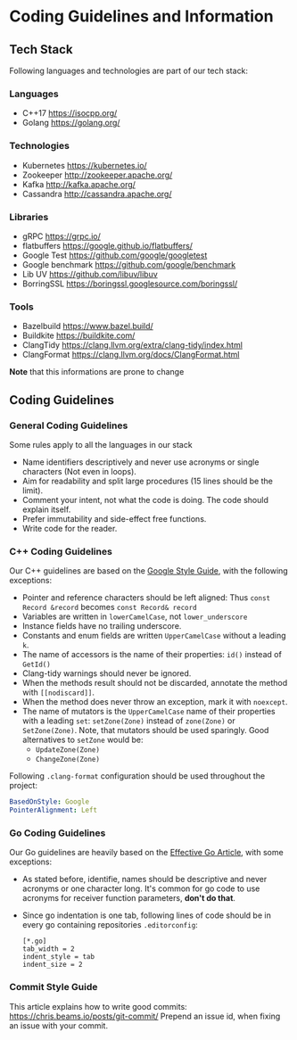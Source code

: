 # Coding Guidelines and Information

## Tech Stack

Following languages and technologies are part of our tech stack:
### Languages
- C++17 https://isocpp.org/
- Golang https://golang.org/
### Technologies
- Kubernetes https://kubernetes.io/
- Zookeeper http://zookeeper.apache.org/
- Kafka http://kafka.apache.org/
- Cassandra http://cassandra.apache.org/
### Libraries
- gRPC https://grpc.io/
- flatbuffers https://google.github.io/flatbuffers/
- Google Test https://github.com/google/googletest
- Google benchmark https://github.com/google/benchmark
- Lib UV https://github.com/libuv/libuv
- BorringSSL https://boringssl.googlesource.com/boringssl/
### Tools
- Bazelbuild https://www.bazel.build/
- Buildkite https://buildkite.com/
- ClangTidy https://clang.llvm.org/extra/clang-tidy/index.html
- ClangFormat https://clang.llvm.org/docs/ClangFormat.html

**Note** that this informations are prone to change 

## Coding Guidelines

### General Coding Guidelines

Some rules apply to all the languages in our stack
 - Name identifiers descriptively and never use acronyms or single characters (Not even in loops).
 - Aim for readability and split large procedures (15 lines should be the limit).
 - Comment your intent, not what the code is doing. The code should explain itself.
 - Prefer immutability and side-effect free functions.
 - Write code for the reader.

### C++ Coding Guidelines

Our C++ guidelines are based on the [Google Style Guide](https://google.github.io/styleguide/cppguide.html),
with the following exceptions:

  - Pointer and reference characters should be left aligned:
    Thus `const Record &record` becomes `const Record& record`
  - Variables are written in `lowerCamelCase`, not `lower_underscore`
  - Instance fields have no trailing underscore.
  - Constants and enum fields are written `UpperCamelCase` without a leading `k`.
  - The name of accessors is the name of their properties: 
      `id()` instead of `GetId()`
  - Clang-tidy warnings should never be ignored. 
  - When the methods result should not be discarded, annotate the method with `[[nodiscard]]`.
  - When the method does never throw an exception, mark it with `noexcept`.
  - The name of mutators is the `UpperCamelCase` name of their properties with a leading `set`:
      `setZone(Zone)` instead of `zone(Zone)` or `SetZone(Zone)`.
    Note, that mutators should be used sparingly. Good alternatives to `setZone` would be:
      - `UpdateZone(Zone)`
      - `ChangeZone(Zone)`  
      
Following `.clang-format` configuration should be used throughout the project:
```yml
BasedOnStyle: Google
PointerAlignment: Left
```

### Go Coding Guidelines

Our Go guidelines are heavily based on the [Effective Go Article](https://golang.org/doc/effective_go.html),
with some exceptions:
  - As stated before, identifie, names should be descriptive and never acronyms or one character long.
    It's common for go code to use acronyms for receiver function parameters, **don't do that**.
  - Since go indentation is one tab, following lines of code should be in 
    every go containing repositories `.editorconfig`:
      
      ```editorconfig
      [*.go]
      tab_width = 2
      indent_style = tab
      indent_size = 2
      ```
### Commit Style Guide
This article explains how to write good commits: https://chris.beams.io/posts/git-commit/
Prepend an issue id, when fixing an issue with your commit.
